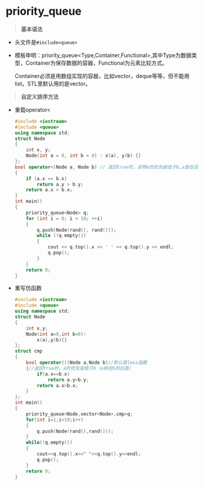 # priority_queue

> **基本语法**

- 头文件是`#include<queue>`

- 模板申明：priority_queue<Type,Container,Functional>,其中Type为数据类型，Container为保存数据的容器，Functional为元素比较方式。

  Container必须是用数组实现的容器，比如vector，deque等等，但不能用list。STL里默认用的是vector。

> **自定义排序方法** 

- 重载operator<

  ```c++
  #include <iostream>
  #include <queue>
  using namespace std;
  struct Node
  {
      int x, y;
      Node(int a = 0, int b = 0) : x(a), y(b) {}
  };
  bool operator<(Node a, Node b) // 返回true时，说明a的优先级低于b,a放在后面
  {
      if (a.x == b.x)
          return a.y > b.y;
      return a.x > b.x;
  }
  int main()
  {
      priority_queue<Node> q;
      for (int i = 0; i < 10; ++i)
      {
          q.push(Node(rand(), rand()));
          while (!q.empty())
          {
              cout << q.top().x << ' ' << q.top().y << endl;
              q.pop();
          }
      }
      return 0;
  }
  ```

  

- 重写仿函数

  ```c++
  #include <iostream>
  #include <queue>
  using namespace std;
  struct Node
  {
      int x,y;
      Node(int a=0,int b=0):
          x(a),y(b){}
  };
  struct cmp
  {
      bool operator()(Node a,Node b)//默认是less函数
      {//返回true时，a的优先级低于b（a排在b的后面）
          if(a.x==b.x)
              return a.y>b.y;
          return a.x>b.x;
      }
  };
  int main()
  {
      priority_queue<Node,vector<Node>,cmp>q;
      for(int i=1;i<10;i++)
      {
          q.push(Node(rand(),rand()));
      }
      while(!q.empty())
      {
          cout<<q.top().x<<" "<<q.top().y<<endl;
          q.pop();
      }
      return 0;
  }
  ```

  